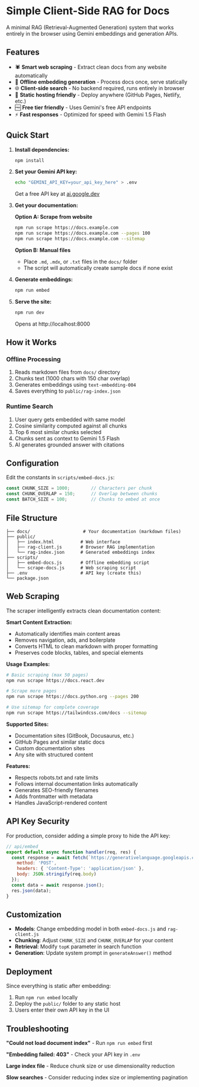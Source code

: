 # Simple Client-Side RAG for Docs

A minimal RAG (Retrieval-Augmented Generation) system that works entirely in the browser using Gemini embeddings and generation APIs.

## Features

- 🕷️ **Smart web scraping** - Extract clean docs from any website automatically
- 🔄 **Offline embedding generation** - Process docs once, serve statically
- 🌐 **Client-side search** - No backend required, runs entirely in browser  
- 📱 **Static hosting friendly** - Deploy anywhere (GitHub Pages, Netlify, etc.)
- 🆓 **Free tier friendly** - Uses Gemini's free API endpoints
- ⚡ **Fast responses** - Optimized for speed with Gemini 1.5 Flash

## Quick Start

1. **Install dependencies:**
   ```bash
   npm install
   ```

2. **Set your Gemini API key:**
   ```bash
   echo "GEMINI_API_KEY=your_api_key_here" > .env
   ```
   Get a free API key at [ai.google.dev](https://ai.google.dev/)

3. **Get your documentation:**
   
   **Option A: Scrape from website**
   ```bash
   npm run scrape https://docs.example.com
   npm run scrape https://docs.example.com --pages 100
   npm run scrape https://docs.example.com --sitemap
   ```
   
   **Option B: Manual files**
   - Place `.md`, `.mdx`, or `.txt` files in the `docs/` folder
   - The script will automatically create sample docs if none exist

4. **Generate embeddings:**
   ```bash
   npm run embed
   ```

5. **Serve the site:**
   ```bash
   npm run dev
   ```
   Opens at http://localhost:8000

## How it Works

### Offline Processing
1. Reads markdown files from `docs/` directory
2. Chunks text (1000 chars with 150 char overlap)
3. Generates embeddings using `text-embedding-004`
4. Saves everything to `public/rag-index.json`

### Runtime Search
1. User query gets embedded with same model
2. Cosine similarity computed against all chunks
3. Top 6 most similar chunks selected
4. Chunks sent as context to Gemini 1.5 Flash
5. AI generates grounded answer with citations

## Configuration

Edit the constants in `scripts/embed-docs.js`:

```javascript
const CHUNK_SIZE = 1000;        // Characters per chunk
const CHUNK_OVERLAP = 150;      // Overlap between chunks  
const BATCH_SIZE = 100;         // Chunks to embed at once
```

## File Structure

```
├── docs/                    # Your documentation (markdown files)
├── public/
│   ├── index.html          # Web interface
│   ├── rag-client.js       # Browser RAG implementation
│   └── rag-index.json      # Generated embeddings index
├── scripts/
│   ├── embed-docs.js       # Offline embedding script
│   └── scrape-docs.js      # Web scraping script
├── .env                    # API key (create this)
└── package.json
```

## Web Scraping

The scraper intelligently extracts clean documentation content:

**Smart Content Extraction:**
- Automatically identifies main content areas
- Removes navigation, ads, and boilerplate
- Converts HTML to clean markdown with proper formatting
- Preserves code blocks, tables, and special elements

**Usage Examples:**
```bash
# Basic scraping (max 50 pages)
npm run scrape https://docs.react.dev

# Scrape more pages
npm run scrape https://docs.python.org --pages 200

# Use sitemap for complete coverage
npm run scrape https://tailwindcss.com/docs --sitemap
```

**Supported Sites:**
- Documentation sites (GitBook, Docusaurus, etc.)
- GitHub Pages and similar static docs
- Custom documentation sites
- Any site with structured content

**Features:**
- Respects robots.txt and rate limits
- Follows internal documentation links automatically  
- Generates SEO-friendly filenames
- Adds frontmatter with metadata
- Handles JavaScript-rendered content

## API Key Security

For production, consider adding a simple proxy to hide the API key:

```javascript
// api/embed
export default async function handler(req, res) {
  const response = await fetch(`https://generativelanguage.googleapis.com/v1beta/models/text-embedding-004:embedContent?key=${process.env.GEMINI_API_KEY}`, {
    method: 'POST',
    headers: { 'Content-Type': 'application/json' },
    body: JSON.stringify(req.body)
  });
  const data = await response.json();
  res.json(data);
}
```

## Customization

- **Models**: Change embedding model in both `embed-docs.js` and `rag-client.js`
- **Chunking**: Adjust `CHUNK_SIZE` and `CHUNK_OVERLAP` for your content
- **Retrieval**: Modify `topK` parameter in search function
- **Generation**: Update system prompt in `generateAnswer()` method

## Deployment

Since everything is static after embedding:

1. Run `npm run embed` locally
2. Deploy the `public/` folder to any static host
3. Users enter their own API key in the UI

## Troubleshooting

**"Could not load document index"** - Run `npm run embed` first

**"Embedding failed: 403"** - Check your API key in `.env`

**Large index file** - Reduce chunk size or use dimensionality reduction

**Slow searches** - Consider reducing index size or implementing pagination
